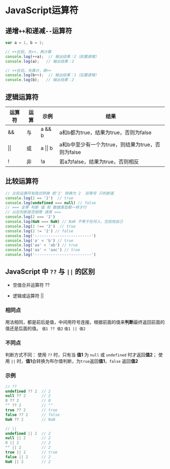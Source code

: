 # JavaScript运算符

## 递增`++`和递减`--`运算符

```js
var a = 1, b = 1;

// ++在前，先++，再计算
console.log(++a);  // 输出结果：2（前置递增）
console.log(a);   // 输出结果：2

// ++在后，先算计，再++
console.log(b++);  // 输出结果：1（后置递增）
console.log(b);   // 输出结果：2
```



## 逻辑运算符

| **运算符** | **运算** | **示例** | **结果**                                          |
| ---------- | -------- | -------- | ------------------------------------------------- |
| &&         | 与       | a && b   | a和b都为true，结果为true，否则为false             |
| \|\|       | 或       | a \|\| b | a和b中至少有一个为true，则结果为true，否则为false |
| !          | 非       | !a       | 若a为false，结果为true，否则相反                  |



## 比较运算符

```js
// 比较运算符有隐式转换 把'2' 转换为 2  双等号 只判断值
console.log(2 == '2')  // true
console.log(undefined === null) // false
// === 全等 判断 值 和 数据类型都一样才行
// 以后判断是否相等 请用 ===  
console.log(2 === '2')
console.log(NaN === NaN) // NaN 不等于任何人，包括他自己
console.log(2 !== '2')  // true  
console.log(2 != '2') // false 
console.log('-------------------------')
console.log('a' < 'b') // true
console.log('aa' < 'ab') // true
console.log('aa' < 'aac') // true
console.log('-------------------------')
```





## JavaScript 中 `??` 与 `||` 的区别

* 空值合并运算符 ??

* 逻辑或运算符 ||

### 相同点

用法相同，都是前后是值，中间用符号连接。根据前面的值来**判断**最终返回前面的值还是后面的值。
`值1 ?? 值2`
`值1 || 值2`

### 不同点

判断方式不同：
使用 `??` 时，只有当 **值1** 为 `null` 或 `undefined` 时才返回**值2**；
使用 `||` 时，**值1**会转换为布尔值判断，为`true`返回**值1**，`false` 返回**值2**

### 示例

```js
// ??
undefined ?? 2	// 2
null ?? 2		// 2
0 ?? 2			// 0
"" ?? 2			// ""
true ?? 2		// true
false ?? 2		// false
NaN ?? 2 		// NaN

// ||
undefined || 2	// 2
null || 2		// 2
0 || 2			// 2
"" || 2			// 2
true || 2		// true
false || 2		// 2
NaN || 2		// 2 
```

